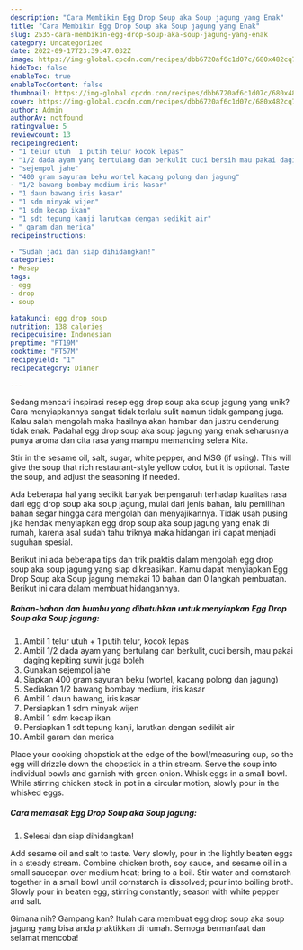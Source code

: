 ```yaml
---
description: "Cara Membikin Egg Drop Soup aka Soup jagung yang Enak"
title: "Cara Membikin Egg Drop Soup aka Soup jagung yang Enak"
slug: 2535-cara-membikin-egg-drop-soup-aka-soup-jagung-yang-enak
category: Uncategorized
date: 2022-09-17T23:39:47.032Z
image: https://img-global.cpcdn.com/recipes/dbb6720af6c1d07c/680x482cq70/egg-drop-soup-aka-soup-jagung-foto-resep-utama.jpg
hideToc: false
enableToc: true
enableTocContent: false
thumbnail: https://img-global.cpcdn.com/recipes/dbb6720af6c1d07c/680x482cq70/egg-drop-soup-aka-soup-jagung-foto-resep-utama.jpg
cover: https://img-global.cpcdn.com/recipes/dbb6720af6c1d07c/680x482cq70/egg-drop-soup-aka-soup-jagung-foto-resep-utama.jpg
author: Admin
authorAv: notfound
ratingvalue: 5
reviewcount: 13
recipeingredient:
- "1 telur utuh  1 putih telur kocok lepas"
- "1/2 dada ayam yang bertulang dan berkulit cuci bersih mau pakai daging kepiting suwir juga boleh"
- "sejempol jahe"
- "400 gram sayuran beku wortel kacang polong dan jagung"
- "1/2 bawang bombay medium iris kasar"
- "1 daun bawang iris kasar"
- "1 sdm minyak wijen"
- "1 sdm kecap ikan"
- "1 sdt tepung kanji larutkan dengan sedikit air"
- " garam dan merica"
recipeinstructions:

- "Sudah jadi dan siap dihidangkan!"
categories:
- Resep
tags:
- egg
- drop
- soup

katakunci: egg drop soup 
nutrition: 138 calories
recipecuisine: Indonesian
preptime: "PT19M"
cooktime: "PT57M"
recipeyield: "1"
recipecategory: Dinner

---
```





Sedang mencari inspirasi resep egg drop soup aka soup jagung yang unik? Cara menyiapkannya sangat tidak terlalu sulit namun tidak gampang juga. Kalau salah mengolah maka hasilnya akan hambar dan justru cenderung tidak enak. Padahal egg drop soup aka soup jagung yang enak seharusnya punya aroma dan cita rasa yang mampu memancing selera Kita.





Stir in the sesame oil, salt, sugar, white pepper, and MSG (if using). This will give the soup that rich restaurant-style yellow color, but it is optional. Taste the soup, and adjust the seasoning if needed.

Ada beberapa hal yang sedikit banyak berpengaruh terhadap kualitas rasa dari egg drop soup aka soup jagung, mulai dari jenis bahan, lalu pemilihan bahan segar hingga cara mengolah dan menyajikannya. Tidak usah pusing jika hendak menyiapkan egg drop soup aka soup jagung yang enak di rumah, karena asal sudah tahu triknya maka hidangan ini dapat menjadi suguhan spesial.






Berikut ini ada beberapa tips dan trik praktis dalam mengolah egg drop soup aka soup jagung yang siap dikreasikan. Kamu dapat menyiapkan Egg Drop Soup aka Soup jagung memakai 10 bahan dan 0 langkah pembuatan. Berikut ini cara dalam membuat hidangannya.

<!--inarticleads1-->

##### Bahan-bahan dan bumbu yang dibutuhkan untuk menyiapkan Egg Drop Soup aka Soup jagung:

1. Ambil 1 telur utuh + 1 putih telur, kocok lepas
1. Ambil 1/2 dada ayam yang bertulang dan berkulit, cuci bersih, mau pakai daging kepiting suwir juga boleh
1. Gunakan sejempol jahe
1. Siapkan 400 gram sayuran beku (wortel, kacang polong dan jagung)
1. Sediakan 1/2 bawang bombay medium, iris kasar
1. Ambil 1 daun bawang, iris kasar
1. Persiapkan 1 sdm minyak wijen
1. Ambil 1 sdm kecap ikan
1. Persiapkan 1 sdt tepung kanji, larutkan dengan sedikit air
1. Ambil  garam dan merica


Place your cooking chopstick at the edge of the bowl/measuring cup, so the egg will drizzle down the chopstick in a thin stream. Serve the soup into individual bowls and garnish with green onion. Whisk eggs in a small bowl. While stirring chicken stock in pot in a circular motion, slowly pour in the whisked eggs. 

<!--inarticleads2-->

##### Cara memasak Egg Drop Soup aka Soup jagung:


1. Selesai dan siap dihidangkan!

Add sesame oil and salt to taste. Very slowly, pour in the lightly beaten eggs in a steady stream. Combine chicken broth, soy sauce, and sesame oil in a small saucepan over medium heat; bring to a boil. Stir water and cornstarch together in a small bowl until cornstarch is dissolved; pour into boiling broth. Slowly pour in beaten egg, stirring constantly; season with white pepper and salt. 

Gimana nih? Gampang kan? Itulah cara membuat egg drop soup aka soup jagung yang bisa anda praktikkan di rumah. Semoga bermanfaat dan selamat mencoba!
